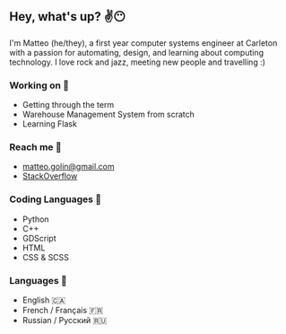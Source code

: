 ## Hey, what's up? ✌😶

<!--
Here are some ideas to get you started:

- 🔭 I’m currently working on ...
- 🌱 I’m currently learning ...
- 👯 I’m looking to collaborate on ...
- 🤔 I’m looking for help with ...
- 💬 Ask me about ...
- 📫 How to reach me: ...
- 😄 Pronouns: ...
- ⚡ Fun fact: ...
-->

I'm Matteo (he/they), a first year computer systems engineer at Carleton with a passion for automating, design, and learning about computing technology. I love
rock and jazz, meeting new people and travelling :)

### Working on 🧩
 - Getting through the term
 - Warehouse Management System from scratch
 - Learning Flask

### Reach me 📧
 - matteo.golin@gmail.com
 - [StackOverflow](https://stackexchange.com/users/20225296/linguini)

### Coding Languages 💾
 - Python
 - C++
 - GDScript
 - HTML
 - CSS & SCSS

### Languages 💬
 - English 🇨🇦
 - French / Français 🇫🇷
 - Russian / Русский 🇷🇺
